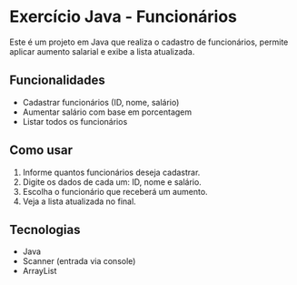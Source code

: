 # Exercício Java - Funcionários

Este é um projeto em Java que realiza o cadastro de funcionários, permite aplicar aumento salarial e exibe a lista atualizada.

## Funcionalidades

- Cadastrar funcionários (ID, nome, salário)
- Aumentar salário com base em porcentagem
- Listar todos os funcionários

## Como usar

1. Informe quantos funcionários deseja cadastrar.
2. Digite os dados de cada um: ID, nome e salário.
3. Escolha o funcionário que receberá um aumento.
4. Veja a lista atualizada no final.

## Tecnologias

- Java
- Scanner (entrada via console)
- ArrayList
